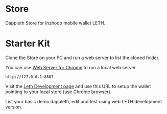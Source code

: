 # Store
Dappleth Store for Inzhoop mobile wallet LETH.

# Starter Kit
Clone the Store on your PC and run a web server to list the cloned folder.

You can use [Web Server for Chrome](https://chrome.google.com/webstore/detail/web-server-for-chrome/ofhbbkphhbklhfoeikjpcbhemlocgigb)
to run a local web server

```
http://127.0.0.1:8887
```

Visit the [Leth Development page](http://leth.inzhoop.com/development.html) and use this URL to setup the wallet pointing to your local store (use Chrome browser).

List your basic demo dappleth, edit and test using web LETH development version.
